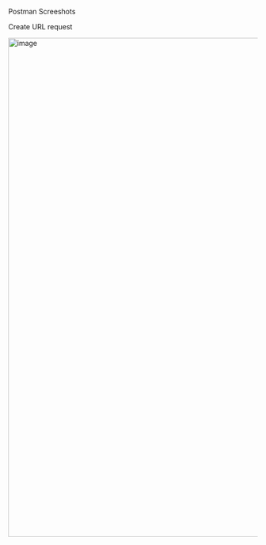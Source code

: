 
Postman Screeshots

Create URL request

<img width="1918" height="1008" alt="image" src="https://github.com/user-attachments/assets/edc8c746-c09f-481d-9868-afd4f2658f52" />
